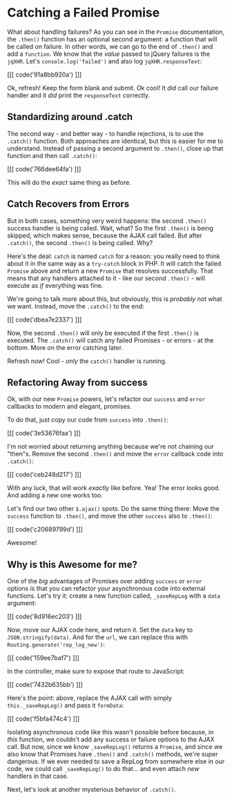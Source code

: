 # Catching a Failed Promise

What about handling failures? As you can see in the `Promise` documentation, the
`.then()` function has an optional second argument: a function that will be called
on failure. In other words, we can go to the end of `.then()` and add a `function`.
We know that the *value* passed to jQuery failures is the `jqXHR`. Let's
`console.log('failed')` and also log `jqXHR.responseText`:

[[[ code('91a8bb920a') ]]]

Ok, refresh! Keep the form blank and submit. Ok cool! It *did* call our failure
handler and it *did* print the `responseText` correctly.

## Standardizing around .catch

The second way - and better way - to handle rejections, is to use the `.catch()`
function. Both approaches are identical, but this is easier for me to understand.
Instead of passing a second argument to `.then()`, close up that function and then
call `.catch()`:

[[[ code('766dee64fa') ]]]

This will do the *exact* same thing as before.

## Catch Recovers from Errors

But in both cases, something very weird happens: the second `.then()` success handler
is being called. Wait, what? So the first `.then()` is being skipped, which makes sense,
because the AJAX call failed. But after `.catch()`, the second `.then()` is being called.
Why?

Here's the deal: `catch` is named `catch` for a reason: you really need to think
about it in the same way as a `try-catch` block in PHP. It will catch the failed
`Promise` above and return a new `Promise` that resolves successfully. That means
that any handlers attached to it - like our second `.then()` - will execute as *if*
everything was fine.

We're going to talk more about this, but obviously, this is *probably* not what
we want. Instead, move the `.catch()` to the end:

[[[ code('dbea7e2337') ]]]

Now, the second `.then()` will only be executed if the first `.then()` is executed.
The `.catch()` will catch any failed Promises - or errors - at the bottom. More
on the error catching later.

Refresh now! Cool - *only* the `catch()` handler is running.

## Refactoring Away from success

Ok, with our new `Promise` powers, let's refactor our `success` and `error` callbacks
to modern and elegant, promises.

To do that, just copy our code from `success` into `.then()`:

[[[ code('3e53676faa') ]]]

I'm not worried about returning anything because we're not chaining our "then"s.
Remove the second `.then()` and move the `error` callback code into `.catch()`:

[[[ code('ceb248d217') ]]]

With any luck, that will work *exactly* like before. Yea! The error looks good.
And adding a new one works too.

Let's find our two other `$.ajax()` spots. Do the same thing there: Move the `success`
function to `.then()`, and move the other `success` also to `.then()`:

[[[ code('c20689799d') ]]]

Awesome!

## Why is this Awesome for me?

One of the *big* advantages of Promises over adding `success` or `error` options
is that you can refactor your asynchronous code into external functions. Let's try
it: create a new function called, `_saveRepLog` with a `data` argument:

[[[ code('8d916ec203') ]]]

Now, move our AJAX code here, and return it. Set the `data` key to `JSON.stringify(data)`.
And for the `url`, we can replace this with `Routing.generate('rep_log_new')`:

[[[ code('159ee7baf7') ]]]

In the controller, make sure to expose that route to JavaScript:

[[[ code('7432b635bb') ]]]

Here's the point: above, replace the AJAX call with simply `this._saveRepLog()` and
pass it `formData`:

[[[ code('f5bfa474c4') ]]]

Isolating asynchronous code like this wasn't possible before because, in *this*
function, we couldn't add any success or failure options to the AJAX call. But now,
since we know `_saveRepLog()` returns a `Promise`, and since we also know that
Promises have `.then()` and `.catch()` methods, we're super dangerous. If we ever
needed to save a RepLog from somewhere else in our code, we could call `_saveRepLog()`
to do that... and even attach *new* handlers in that case.

Next, let's look at another mysterious behavior of `.catch()`.
